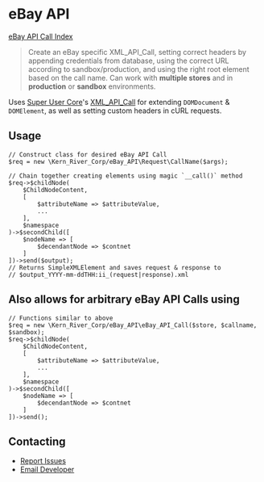 eBay API
========
[eBay API Call Index](<http://developer.ebay.com/devzone/xml/docs/reference/ebay/> "List of all eBay API Calls (Not all included yet)")
> Create an eBay specific XML_API_Call, setting correct
headers by appending credentials from database, using the correct
URL according to sandbox/production, and using the right root
element based on the call name.
Can work with **multiple stores** and in **production**
or **sandbox** environments.

Uses [Super User Core](<https://github.com/shgysk8zer0/core/>)'s [XML_API_Call](<https://github.com/shgysk8zer0/core/blob/master/xml_api_call.php>)
for extending `DOMDocument` & `DOMElement`, as well as setting custom headers in
cURL requests.
## Usage
```
// Construct class for desired eBay API Call
$req = new \Kern_River_Corp/eBay_API\Request\CallName($args);

// Chain together creating elements using magic `__call()` method
$req->$childNode(
    $ChildNodeContent,
    [
        $attributeName => $attributeValue,
        ...
    ],
    $namespace
)->$secondChild([
    $nodeName => [
        $decendantNode => $contnet
    ]
])->send($output);
// Returns SimpleXMLElement and saves request & response to
// $output_YYYY-mm-ddTHH:ii_(request|response).xml
```
## Also allows for arbitrary eBay API Calls using
```
// Functions similar to above
$req = new \Kern_River_Corp/eBay_API\eBay_API_Call($store, $callname, $sandbox);
$req->$childNode(
    $ChildNodeContent,
    [
        $attributeName => $attributeValue,
        ...
    ],
    $namespace
)->$secondChild([
    $nodeName => [
        $decendantNode => $contnet
    ]
])->send();
```
## Contacting
* [Report Issues](<https://github.com/Kern-River-Corp/eBay-API/issues/new> "GitHub Issues")
* [Email Developer](<mailto:chris@kernrivercorp.com> "Send me an email")
